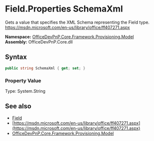 # Field.Properties SchemaXml
 Gets a value that specifies the XML Schema representing the Field type. https://msdn.microsoft.com/en-us/library/office/ff407271.aspx  

**Namespace:** [OfficeDevPnP.Core.Framework.Provisioning.Model](OfficeDevPnP.Core.Framework.Provisioning.Model.md)  
**Assembly:** OfficeDevPnP.Core.dll  
## Syntax
```C#
public string SchemaXml { get; set; }
```

### Property Value
Type: System.String  

## See also
- [Field](OfficeDevPnP.Core.Framework.Provisioning.Model.Field.md) 
- [https://msdn.microsoft.com/en-us/library/office/ff407271.aspx](https://msdn.microsoft.com/en-us/library/office/ff407271.aspx)
- [OfficeDevPnP.Core.Framework.Provisioning.Model](OfficeDevPnP.Core.Framework.Provisioning.Model.md) 
